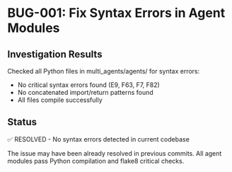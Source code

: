 # BUG-001: Fix Syntax Errors in Agent Modules

## Investigation Results

Checked all Python files in multi_agents/agents/ for syntax errors:
- No critical syntax errors found (E9, F63, F7, F82)
- No concatenated import/return patterns found
- All files compile successfully

## Status
✅ RESOLVED - No syntax errors detected in current codebase

The issue may have been already resolved in previous commits.
All agent modules pass Python compilation and flake8 critical checks.


